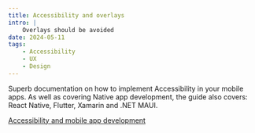 ```yaml
---
title: Accessibility and overlays
intro: |
    Overlays should be avoided
date: 2024-05-11
tags:
    - Accessibility
    - UX
    - Design
---
```


Superb documentation on how to implement Accessibility in your mobile apps. As well as covering Native app development, the guide also covers: React Native, Flutter, Xamarin and .NET MAUI.

[Accessibility and mobile app development](https://appt.org/en/docs)